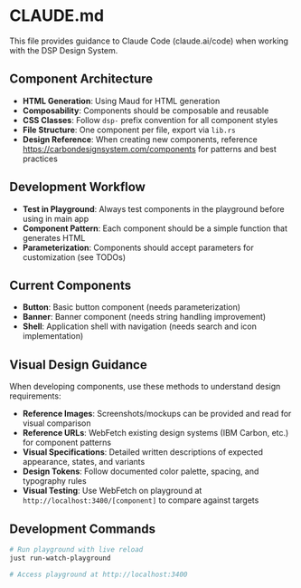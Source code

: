 # CLAUDE.md

This file provides guidance to Claude Code (claude.ai/code) when working with the DSP Design System.

## Component Architecture
- **HTML Generation**: Using Maud for HTML generation
- **Composability**: Components should be composable and reusable
- **CSS Classes**: Follow `dsp-` prefix convention for all component styles
- **File Structure**: One component per file, export via `lib.rs`
- **Design Reference**: When creating new components, reference https://carbondesignsystem.com/components for patterns and best practices

## Development Workflow
- **Test in Playground**: Always test components in the playground before using in main app
- **Component Pattern**: Each component should be a simple function that generates HTML
- **Parameterization**: Components should accept parameters for customization (see TODOs)

## Current Components
- **Button**: Basic button component (needs parameterization)
- **Banner**: Banner component (needs string handling improvement)
- **Shell**: Application shell with navigation (needs search and icon implementation)

## Visual Design Guidance
When developing components, use these methods to understand design requirements:
- **Reference Images**: Screenshots/mockups can be provided and read for visual comparison
- **Reference URLs**: WebFetch existing design systems (IBM Carbon, etc.) for component patterns
- **Visual Specifications**: Detailed written descriptions of expected appearance, states, and variants
- **Design Tokens**: Follow documented color palette, spacing, and typography rules
- **Visual Testing**: Use WebFetch on playground at `http://localhost:3400/[component]` to compare against targets

## Development Commands
```bash
# Run playground with live reload
just run-watch-playground

# Access playground at http://localhost:3400
```
